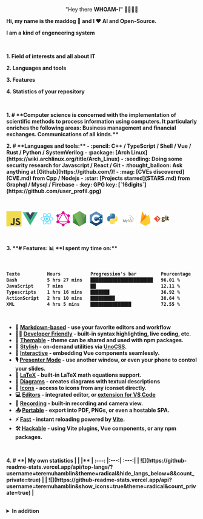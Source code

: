 <p align="center"> "Hey there <b>WHOAM-I" 🧑‍💻👩‍💻
<p align="left">Hi, my name is the maddog 👋 and I ❤️ AI and Open-Source.
<p align="left">I am a kind of engeneering system 
 </p>
<br>

<p align="left">1. Field of interests and all about IT
<p align="left">2. Languages and tools
<p align="left">3. Features
<p align="left">4. Statistics of your repository
 </p>
<br>

<p align="left">1. # **Computer science is concerned with the implementation of scientific methods to process information using computers. It particularly enriches the following areas: Business management and financial exchanges. Communications of all kinds.** 
<p align="left">2. # **Languages and tools:**  
-   :pencil: C++ / TypeScript / Shell / Vue / Rust / Python / SystemVerilog
-   :package: [Arch Linux](https://wiki.archlinux.org/title/Arch_Linux)
-   :seedling: Doing some security research for Javascript / React / Git 
-   :thought_balloon: Ask anything at [Github](https://github.com/)!
-   :mag: [CVEs discovered](CVE.md) from Cpp / Nodejs
-   :star: [Projects starred](STARS.md) from Graphql / Mysql / Firebase
-   :key: GPG key: [`16digits`](https://github.com/user_profil.gpg)
    </p>
<br>

<code><img height="40" src="https://raw.githubusercontent.com/github/explore/80688e429a7d4ef2fca1e82350fe8e3517d3494d/topics/javascript/javascript.png"></code>
<code><img height="40" src="https://raw.githubusercontent.com/github/explore/80688e429a7d4ef2fca1e82350fe8e3517d3494d/topics/vue/vue.png"></code>
<code><img height="40" src="https://raw.githubusercontent.com/github/explore/80688e429a7d4ef2fca1e82350fe8e3517d3494d/topics/react/react.png"></code>
<code><img height="40" src="https://raw.githubusercontent.com/github/explore/5c058a388828bb5fde0bcafd4bc867b5bb3f26f3/topics/graphql/graphql.png"></code>
<code><img height="40" src="https://raw.githubusercontent.com/github/explore/80688e429a7d4ef2fca1e82350fe8e3517d3494d/topics/nodejs/nodejs.png"></code>
<code><img height="40" src="https://raw.githubusercontent.com/github/explore/80688e429a7d4ef2fca1e82350fe8e3517d3494d/topics/cpp/cpp.png"></code>
<code><img height="40" src="https://raw.githubusercontent.com/github/explore/80688e429a7d4ef2fca1e82350fe8e3517d3494d/topics/python/python.png"></code>
<code><img height="40" src="https://raw.githubusercontent.com/github/explore/80688e429a7d4ef2fca1e82350fe8e3517d3494d/topics/mysql/mysql.png"></code>
<code><img height="40" src="https://raw.githubusercontent.com/github/explore/80688e429a7d4ef2fca1e82350fe8e3517d3494d/topics/firebase/firebase.png"></code>
<code><img height="40" src="https://raw.githubusercontent.com/github/explore/80688e429a7d4ef2fca1e82350fe8e3517d3494d/topics/git/git.png"></code>
</p>
<br>

<p align="left">3. **# Features: 📊 **I spent my time on:**
<!--START_SECTION:waka-->
</p>
<br>

```
Texte          Hours           Progression's bar         Pourcentage
Bash           5 hrs 27 mins   ███████████████████████   96.01 %
JavaScript     7 mins          ██                        12.11 %
Typescripts    1 hrs 16 mins   ███████                   36.92 %
ActionScript   2 hrs 10 mins   █████████                 38.64 %
XML            4 hrs 5 mins    ███████████████           72.55 %
```
</p>
<br>

- 📝 [**Markdown-based**](https://sli.dev/guide/syntax.html) - use your favorite editors and workflow
- 🧑‍💻 [**Developer Friendly**](https://sli.dev/guide/syntax.html#code-blocks) - built-in syntax highlighting, live coding, etc.
- 🎨 [**Themable**](https://sli.dev/themes/gallery.html) - theme can be shared and used with npm packages.
- 🌈 [**Stylish**](https://sli.dev/guide/syntax.html#embedded-styles) - on-demand utilities via [UnoCSS](https://github.com/unocss/unocss).
- 🤹 [**Interactive**](https://sli.dev/custom/directory-structure.html#components) - embedding Vue components seamlessly.
- 🎙 [**Presenter Mode**](https://sli.dev/guide/presenter-mode.html) - use another window, or even your phone to control your slides.
- 🧮 [**LaTeX**](https://sli.dev/guide/syntax.html#latex) - built-in LaTeX math equations support.
- 📰 [**Diagrams**](https://sli.dev/guide/syntax.html#diagrams) - creates diagrams with textual descriptions
- 🌟 [**Icons**](https://sli.dev/guide/syntax.html#icons) - access to icons from any iconset directly.
- 💻 [**Editors**](https://sli.dev/guide/editors.html) - integrated editor, or [extension for VS Code](https://github.com/slidevjs/slidev-vscode)
- 🎥 [**Recording**](https://sli.dev/guide/recording.html) - built-in recording and camera view.
- 📤 [**Portable**](https://sli.dev/guide/exporting.html) - export into PDF, PNGs, or even a hostable SPA.
- ⚡️ [**Fast**](https://vitejs.dev) - instant reloading powered by [Vite](https://vitejs.dev).
- 🛠 [**Hackable**](https://sli.dev/custom/config-vite.html) - using Vite plugins, Vue components, or any npm packages.
</p>
<br>

<p align="left">4. # **| My own statistics | | |**
| :---: |:---:| :---:|
| ![](https://github-readme-stats.vercel.app/api/top-langs/?username=teremuhamblin&theme=radical&hide_langs_below=8&count_private=true)     |  | ![](https://github-readme-stats.vercel.app/api?username=teremuhamblin&show_icons=true&theme=radical&count_private=true) |
</p>
<br>

<details>
    <summary>
        In addition
    </summary>
</p>
<br>
    
# Sponsors
This project is made possible by all the sponsors supporting.

<p align="center">
  <a href=(https://github.com/sponsors/teremuhamblin/waitlist)">
  </a>
</p>
<br>

# License
OPEN SOURCES © 2023 [The MadDoG.TMDG](https://github.com/teremuhamblin)

